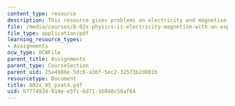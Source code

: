 ```yaml
---
content_type: resource
description: This resource gives problems on electricity and magnetism.
file: /media/courses/8-02x-physics-ii-electricity-magnetism-with-an-experimental-focus-spring-2005/b7774934814ee5fc6d7116048c58af64_802x_05_pset4.pdf
file_type: application/pdf
learning_resource_types:
- Assignments
ocw_type: OCWFile
parent_title: Assignments
parent_type: CourseSection
parent_uid: 25e4986e-5dc6-a36f-5ec2-32573b2d001b
resourcetype: Document
title: 802x_05_pset4.pdf
uid: b7774934-814e-e5fc-6d71-16048c58af64
---
```

